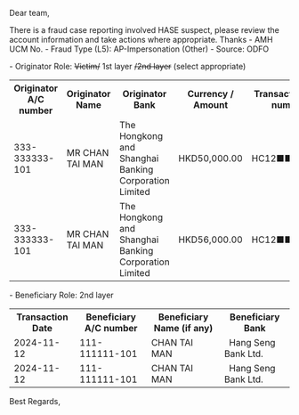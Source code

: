 Dear team,

There is a fraud case reporting involved HASE  suspect, please review the account information and take actions where appropriate. Thanks
\- AMH UCM No.
\- Fraud Type (L5): AP-Impersonation (Other)
\- Source: ODFO 

\- Originator Role: ~~Victim/~~ 1st layer ~~/2nd layer~~ (select appropriate)
<table>
<tr><th>Originator A/C number</th><th>Originator Name</th><th>Originator Bank</th><th>Currency / Amount</th><th>Transaction ref. number</th></tr>
<tr><td>333-333333-101</td><td>MR CHAN TAI MAN </td><td>The Hongkong and Shanghai Banking Corporation Limited  </td><td>HKD50,000.00  </td><td>HC12■■■■■■</td></tr>
<tr><td>333-333333-101</td><td>MR CHAN TAI MAN </td><td>The Hongkong and Shanghai Banking Corporation Limited  </td><td>HKD56,000.00  </td><td>HC12■■■■■■</td></tr>
</table>

\- Beneficiary Role: 2nd layer
<table>
<tr><th>Transaction Date</th><th>Beneficiary A/C number</th><th>Beneficiary Name (if any)</th><th>Beneficiary Bank</th></tr>
<tr><td>2024-11-12</td><td>111-111111-101</td><td>CHAN TAI MAN </td><td>  Hang Seng Bank Ltd.  </td></tr>
<tr><td>2024-11-12</td><td>111-111111-101</td><td>CHAN TAI MAN </td><td>  Hang Seng Bank Ltd.  </td></tr>
</table>

Best Regards,